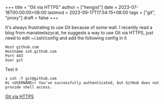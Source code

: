 +++
title = "Git via HTTPS"
author = ["hengist"]
date = 2023-07-18T00:00:00+08:00
lastmod = 2023-09-17T17:54:15+08:00
tags = ["git", "proxy"]
draft = false
+++

It's always frustrating to use Git because of some wall. I recently read a blog from manateelazycat, he suggests a way to use Git via HTTPS,
just need to edit ~/.ssh/config and add the following config in it

```nil
Host github.com
Hostname ssh.github.com
Port 443
User git
```

Test it

```nil
❯ ssh -T git@github.com
Hi <USERNAME>! You've successfully authenticated, but GitHub does not provide shell access.
```

[Git via HTTPS ](https://manateelazycat.github.io/2022/05/29/git-via-https/)
